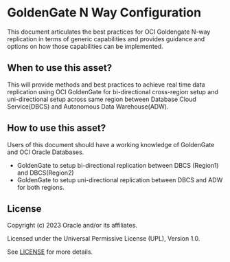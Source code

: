 # GoldenGate N Way Configuration

This document articulates the best practices for OCI Goldengate N-way replication in terms of generic capabilities and provides guidance and options on how those capabilities can be implemented.

## When to use this asset?

This will provide methods and best practices to achieve real time data replication using OCI GoldenGate for bi-directional cross-region setup and uni-directional setup  across same region between Database Cloud Service(DBCS) and Autonomous Data Warehouse(ADW).

## How to use this asset?

Users of this document should have a working knowledge of GoldenGate and OCI Oracle Databases.

- GoldenGate to setup bi-directional replication between DBCS (Region1) and DBCS(Region2)
- GoldenGate to setup uni-directional replication between DBCS and ADW for both regions. 


## License
Copyright (c) 2023 Oracle and/or its affiliates.

Licensed under the Universal Permissive License (UPL), Version 1.0.

See [LICENSE](LICENSE) for more details.

